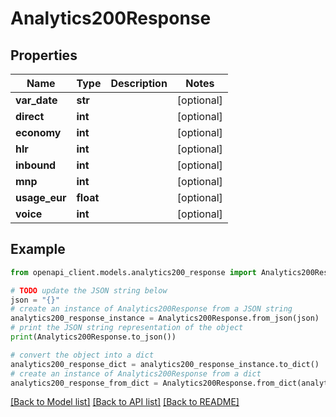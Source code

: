 # Analytics200Response


## Properties

Name | Type | Description | Notes
------------ | ------------- | ------------- | -------------
**var_date** | **str** |  | [optional] 
**direct** | **int** |  | [optional] 
**economy** | **int** |  | [optional] 
**hlr** | **int** |  | [optional] 
**inbound** | **int** |  | [optional] 
**mnp** | **int** |  | [optional] 
**usage_eur** | **float** |  | [optional] 
**voice** | **int** |  | [optional] 

## Example

```python
from openapi_client.models.analytics200_response import Analytics200Response

# TODO update the JSON string below
json = "{}"
# create an instance of Analytics200Response from a JSON string
analytics200_response_instance = Analytics200Response.from_json(json)
# print the JSON string representation of the object
print(Analytics200Response.to_json())

# convert the object into a dict
analytics200_response_dict = analytics200_response_instance.to_dict()
# create an instance of Analytics200Response from a dict
analytics200_response_from_dict = Analytics200Response.from_dict(analytics200_response_dict)
```
[[Back to Model list]](../README.md#documentation-for-models) [[Back to API list]](../README.md#documentation-for-api-endpoints) [[Back to README]](../README.md)


